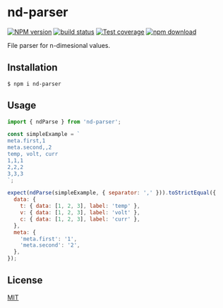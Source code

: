 # nd-parser

[![NPM version][npm-image]][npm-url]
[![build status][ci-image]][ci-url]
[![Test coverage][codecov-image]][codecov-url]
[![npm download][download-image]][download-url]

File parser for n-dimesional values.

## Installation

`$ npm i nd-parser`

## Usage

```js
import { ndParse } from 'nd-parser';

const simpleExample = `
meta.first,1
meta.second,,2
temp, volt, curr
1,1,1
2,2,2
3,3,3
`;

expect(ndParse(simpleExample, { separator: ',' })).toStrictEqual({
  data: {
    t: { data: [1, 2, 3], label: 'temp' },
    v: { data: [1, 2, 3], label: 'volt' },
    c: { data: [1, 2, 3], label: 'curr' },
  },
  meta: {
    'meta.first': '1',
    'meta.second': '2',
  },
});
```

## License

[MIT](./LICENSE)

[npm-image]: https://img.shields.io/npm/v/nd-parser.svg
[npm-url]: https://www.npmjs.com/package/nd-parser
[ci-image]: https://github.com/mylims/nd-parser/workflows/Node.js%20CI/badge.svg?branch=master
[ci-url]: https://github.com/mylims/nd-parser/actions?query=workflow%3A%22Node.js+CI%22
[codecov-image]: https://img.shields.io/codecov/c/github/mylims/nd-parser.svg
[codecov-url]: https://codecov.io/gh/mylims/nd-parser
[download-image]: https://img.shields.io/npm/dm/nd-parser.svg
[download-url]: https://www.npmjs.com/package/nd-parser

